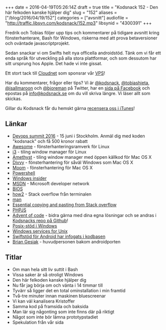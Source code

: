 +++
date = 2016-04-19T05:26:14Z
draft = true
title = "Kodsnack 152 - Den här felkoden kanske hjälper dig"
slug = "152"
aliases = ["/blog/2016/04/19/152"]
categories = ["avsnitt"]
audiofile = "http://traffic.libsyn.com/kodsnack/152.mp3"
libsynid = "4300391"
+++

Fredrik och Tobias följer upp tips och kommentarer på tidigare avsnitt kring fönsterhanterare, Bash för Windows, riskerna med att prova betaversioner och oväntade javascriptprojekt.

Sedan snackar vi om Swifts helt nya officella androidstöd. Tänk om vi får ett enda språk för utveckling på alla stora plattformar, och som dessutom har sitt ursprung hos Apple. Det hade vi inte gissat.

Ett stort tack till [Cloudnet](http://www.cloudnet.se) som sponsrar vår [VPS](http://en.wikipedia.org/wiki/Virtual_private_server)!

Har du kommentarer, frågor eller tips? Vi är [@kodsnack](https://www.twitter.com/kodsnack), [@tobiashieta](https://www.twitter.com/tobiashieta), [@isallmaroon](https://www.twitter.com/isallmaroon) och [@bjoreman](https://www.twitter.com/bjoreman) på Twitter, har en [sida på Facebook](https://www.facebook.com/kodsnack) och epostas på [info@kodsnack.se](mailto:info@kodsnack.se) om du vill skriva längre. Vi läser allt som skickas.

Gillar du Kodsnack får du hemskt gärna [recensera oss i iTunes](http://itunes.apple.com/se/podcast/kodsnack/id561631498?l=en)!

## Länkar ##
* [Devops summit 2016](http://techworld.event.idg.se/event/devops-summit-2016/) - 15 juni i Stockholm. Anmäl dig med koden "kodsnack" och få 500 kronor rabatt
* [Awesome](https://awesome.naquadah.org/) - fönsterhanteringsramverk för Linux
* [i3](https://i3wm.org/) - tiling window manager för Linux
* [Amethyst](https://ianyh.com/amethyst/) - tiling window manager med öppen källkod för Mac OS X
* [Divvy](http://mizage.com/divvy/) - fönsterhantering för såväl Windows som Mac OS X
* [Moom](https://manytricks.com/moom/) - fönsterhantering för Mac OS X
* [Powershell](https://en.wikipedia.org/wiki/Windows_PowerShell)
* [Windows insider](https://insider.windows.com/)
* [MSDN](https://en.wikipedia.org/wiki/Microsoft_Developer_Network) - Microsoft developer network
* [BIOS](https://en.wikipedia.org/wiki/BIOS)
* [how2](https://github.com/santinic/how2) - Stack overflow från terminalen
* [man](https://en.wikipedia.org/wiki/Man_page)
* [Essential copying and pasting from Stack overflow](http://www.goodreads.com/book/show/29437996-copying-and-pasting-from-stack-overflow)
* [PHPJS](http://phpjs.org/about/)
* [Advent of code](http://adventofcode.com/) - bidra gärna med dina egna lösningar och se andras i [Kodsnacks repo på Github](https://github.com/kodsnack/advent_of_code_2015)!
* [Posix-stöd i Windows](https://en.wikipedia.org/wiki/Microsoft_POSIX_subsystem)
* [Windows services for Unix](https://en.wikipedia.org/wiki/Windows_Services_for_UNIX)
* [Swiftstöd för Android har infogats i kodbasen](https://github.com/apple/swift/pull/1442)
* [Brian Gesiak](http://modocache.io/) - huvudpersonen bakom androidporten

## Titlar ##
* Om man hela sitt liv suttit i Bash
* Vissa saker är så otroligt Windows
* Den här felkoden kanske hjälper dig
* Nu får jag börja om och vänta i 14 timmar till
* Tyvärr så ligger det en total ominstallation i min framtid
* Två-tre minuter innan maskinen bluescreenar
* Vi kan väl kanalisera Kristoffer
* Samma kod på framsida och baksida
* Man lär sig någonting som inte finns där på riktigt
* Något som inte bör lämna prototypstadiet
* Spekulation från vår sida